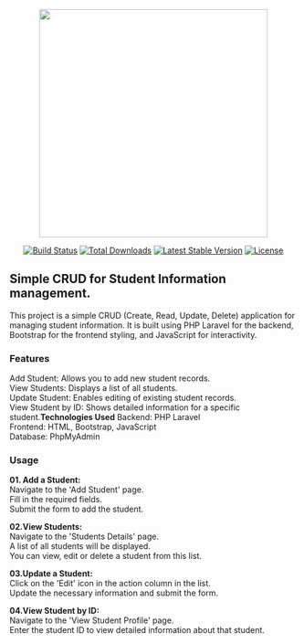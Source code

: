 <p align="center"><a href="https://laravel.com" target="_blank"><img src="https://raw.githubusercontent.com/laravel/art/master/logo-lockup/5%20SVG/2%20CMYK/1%20Full%20Color/laravel-logolockup-cmyk-red.svg" width="400"></a></p>

<p align="center">
<a href="https://travis-ci.org/laravel/framework"><img src="https://travis-ci.org/laravel/framework.svg" alt="Build Status"></a>
<a href="https://packagist.org/packages/laravel/framework"><img src="https://img.shields.io/packagist/dt/laravel/framework" alt="Total Downloads"></a>
<a href="https://packagist.org/packages/laravel/framework"><img src="https://img.shields.io/packagist/v/laravel/framework" alt="Latest Stable Version"></a>
<a href="https://packagist.org/packages/laravel/framework"><img src="https://img.shields.io/packagist/l/laravel/framework" alt="License"></a>
</p>

## Simple CRUD for Student Information management.
This project is a simple CRUD (Create, Read, Update, Delete) application for managing student information. It is built using PHP Laravel for the backend, Bootstrap for the frontend styling, and JavaScript for interactivity.

<h3><b>Features</b></h3> 
Add Student: Allows you to add new student records.</br>
View Students: Displays a list of all students.</br>
Update Student: Enables editing of existing student records.</br>
View Student by ID: Shows detailed information for a specific student.</br?

<h3><b>Technologies Used</b></h3>
Backend: PHP Laravel</br>
Frontend: HTML, Bootstrap, JavaScript</br>
Database: PhpMyAdmin</br>

<h3><b>Usage</b></h3></b>

<b>01. Add a Student:</b></br>
Navigate to the 'Add Student' page.</br>
Fill in the required fields.</br>
Submit the form to add the student.</br>

<b>02.View Students:</b></br>
Navigate to the 'Students Details' page.</br>
A list of all students will be displayed.</br>
You can view, edit or delete a student from this list.</br>

<b>03.Update a Student:</b></br>
Click on the 'Edit' icon in the action column in the list.</br>
Update the necessary information and submit the form.</br>

<b>04.View Student by ID:</b></br>
Navigate to the 'View Student Profile' page.</br>
Enter the student ID to view detailed information about that student.


